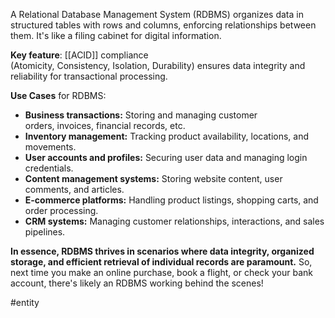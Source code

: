 A Relational Database Management System (RDBMS) organizes data in structured tables with rows and columns, enforcing relationships between them. It's like a filing cabinet for digital information.

**Key feature**: [[ACID]] compliance (Atomicity, Consistency, Isolation, Durability) ensures data integrity and reliability for transactional processing.

**Use Cases** for RDBMS:

- **Business transactions:** Storing and managing customer orders, invoices, financial records, etc.
- **Inventory management:** Tracking product availability, locations, and movements.
- **User accounts and profiles:** Securing user data and managing login credentials.
- **Content management systems:** Storing website content, user comments, and articles.
- **E-commerce platforms:** Handling product listings, shopping carts, and order processing.
- **CRM systems:** Managing customer relationships, interactions, and sales pipelines.

**In essence, RDBMS thrives in scenarios where data integrity, organized storage, and efficient retrieval of individual records are paramount.** So, next time you make an online purchase, book a flight, or check your bank account, there's likely an RDBMS working behind the scenes!

#entity 